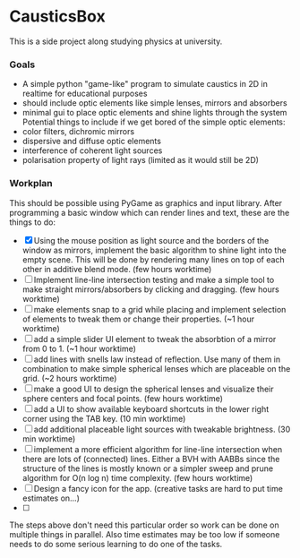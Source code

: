# CausticsBox
This is a side project along studying physics at university.

### Goals
 - A simple python "game-like" program to simulate caustics in 2D in realtime for educational purposes
 - should include optic elements like simple lenses, mirrors and absorbers
 - minimal gui to place optic elements and shine lights through the system
Potential things to include if we get bored of the simple optic elements:
 - color filters, dichromic mirrors
 - dispersive and diffuse optic elements
 - interference of coherent light sources
 - polarisation property of light rays (limited as it would still be 2D)

### Workplan
This should be possible using PyGame as graphics and input library.
After programming a basic window which can render lines and text, these are the things to do:
- [x] Using the mouse position as light source and the borders of the window as mirrors, implement the basic algorithm to shine light into the empty scene. This will be done by rendering many lines on top of each other in additive blend mode. (few hours worktime)
- [ ] Implement line-line intersection testing and make a simple tool to make straight mirrors/absorbers by clicking and dragging. (few hours worktime)
- [ ] make elements snap to a grid while placing and implement selection of elements to tweak them or change their properties. (~1 hour worktime)
- [ ] add a simple slider UI element to tweak the absorbtion of a mirror from 0 to 1. (~1 hour worktime)
- [ ] add lines with snells law instead of reflection. Use many of them in combination to make simple spherical lenses which are placeable on the grid. (~2 hours worktime)
- [ ] make a good UI to design the spherical lenses and visualize their sphere centers and focal points. (few hours worktime)
- [ ] add a UI to show available keyboard shortcuts in the lower right corner using the TAB key. (10 min worktime)
- [ ] add additional placeable light sources with tweakable brightness. (30 min worktime)
- [ ] implement a more efficient algorithm for line-line intersection when there are lots of (connected) lines. Either a BVH with AABBs since the structure of the lines is mostly known or a simpler sweep and prune algorithm for O(n log n) time complexity. (few hours worktime)
- [ ] Design a fancy icon for the app. (creative tasks are hard to put time estimates on...)
- [ ] 
The steps above don't need this particular order so work can be done on multiple things in parallel. Also time estimates may be too low if someone needs to do some serious learning to do one of the tasks.
